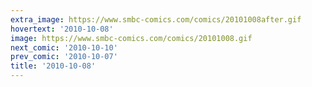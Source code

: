 ```yaml
---
extra_image: https://www.smbc-comics.com/comics/20101008after.gif
hovertext: '2010-10-08'
image: https://www.smbc-comics.com/comics/20101008.gif
next_comic: '2010-10-10'
prev_comic: '2010-10-07'
title: '2010-10-08'
---
```


